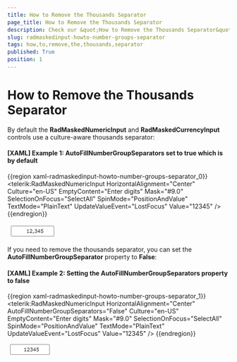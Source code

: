 ```yaml
---
title: How to Remove the Thousands Separator
page_title: How to Remove the Thousands Separator
description: Check our &quot;How to Remove the Thousands Separator&quot; documentation article for the RadMaskedInput WPF control.
slug: radmaskedinput-howto-number-groups-separator
tags: how,to,remove,the,thousands,separator
published: True
position: 1
---
```


# How to Remove the Thousands Separator

By default the __RadMaskedNumericInput__ and __RadMaskedCurrencyInput__ controls use a culture-aware thousands separator:

#### __[XAML] Example 1: AutoFillNumberGroupSeparators set to true which is by default__
{{region xaml-radmaskedinput-howto-number-groups-separator_0}}
	<telerik:RadMaskedNumericInput HorizontalAlignment="Center"
								   Culture="en-US"
								   EmptyContent="Enter digits"
								   Mask="#9.0"
								   SelectionOnFocus="SelectAll"
								   SpinMode="PositionAndValue"
								   TextMode="PlainText"
								   UpdateValueEvent="LostFocus"
								   Value="12345" />
{{endregion}}

![](images/radmaskedinput_howto_thousands_separator.png)

If you need to remove the thousands separator, you can set the __AutoFillNumberGroupSeparator__ property to __False__:

#### __[XAML] Example 2: Setting the AutoFillNumberGroupSeparators property to false__
{{region xaml-radmaskedinput-howto-number-groups-separator_1}}
	<telerik:RadMaskedNumericInput HorizontalAlignment="Center"
								   AutoFillNumberGroupSeparators="False"
								   Culture="en-US"
								   EmptyContent="Enter digits"
								   Mask="#9.0"
								   SelectionOnFocus="SelectAll"
								   SpinMode="PositionAndValue"
								   TextMode="PlainText"
								   UpdateValueEvent="LostFocus"
								   Value="12345" />
{{endregion}}

![](images/radmaskedinput_howto_remove_thousands_separator.png)